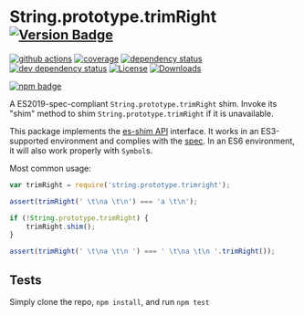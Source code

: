 # String.prototype.trimRight <sup>[![Version Badge][npm-version-svg]][package-url]</sup>

[![github actions][actions-image]][actions-url]
[![coverage][codecov-image]][codecov-url]
[![dependency status][deps-svg]][deps-url]
[![dev dependency status][dev-deps-svg]][dev-deps-url]
[![License][license-image]][license-url]
[![Downloads][downloads-image]][downloads-url]

[![npm badge][npm-badge-png]][package-url]

A ES2019-spec-compliant `String.prototype.trimRight` shim. Invoke its "shim" method to shim `String.prototype.trimRight` if it is unavailable.

This package implements the [es-shim API](https://github.com/es-shims/api) interface. It works in an ES3-supported environment and complies with the [spec](https://262.ecma-international.org/6.0/#sec-object.assign). In an ES6 environment, it will also work properly with `Symbol`s.

Most common usage:
```js
var trimRight = require('string.prototype.trimright');

assert(trimRight(' \t\na \t\n') === 'a \t\n');

if (!String.prototype.trimRight) {
	trimRight.shim();
}

assert(trimRight(' \t\na \t\n ') === ' \t\na \t\n '.trimRight());
```

## Tests
Simply clone the repo, `npm install`, and run `npm test`

[package-url]: https://npmjs.com/package/string.prototype.trimright
[npm-version-svg]: https://vb.teelaun.ch/es-shims/String.prototype.trimRight.svg
[deps-svg]: https://david-dm.org/es-shims/String.prototype.trimRight.svg
[deps-url]: https://david-dm.org/es-shims/String.prototype.trimRight
[dev-deps-svg]: https://david-dm.org/es-shims/String.prototype.trimRight/dev-status.svg
[dev-deps-url]: https://david-dm.org/es-shims/String.prototype.trimRight#info=devDependencies
[npm-badge-png]: https://nodei.co/npm/string.prototype.trimright.png?downloads=true&stars=true
[license-image]: https://img.shields.io/npm/l/string.prototype.trimright.svg
[license-url]: LICENSE
[downloads-image]: https://img.shields.io/npm/dm/string.prototype.trimright.svg
[downloads-url]: https://npm-stat.com/charts.html?package=string.prototype.trimright
[codecov-image]: https://codecov.io/gh/es-shims/String.prototype.trimRight/branch/main/graphs/badge.svg
[codecov-url]: https://app.codecov.io/gh/es-shims/String.prototype.trimRight/
[actions-image]: https://img.shields.io/endpoint?url=https://github-actions-badge-u3jn4tfpocch.runkit.sh/es-shims/String.prototype.trimRight
[actions-url]: https://github.com/es-shims/String.prototype.trimRight/actions
